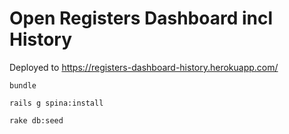 # Open Registers Dashboard incl History

Deployed to https://registers-dashboard-history.herokuapp.com/

`bundle`

`rails g spina:install`

`rake db:seed`
